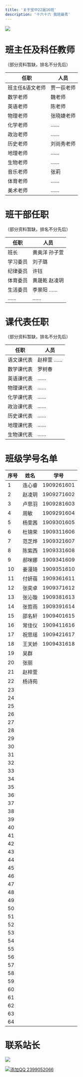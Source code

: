 ```yaml
---
title: '关于宝中22届16班'
description: '十六十六 我班最秀'
---
```


![](https://static2.ivwen.com/users/72109688/90ea38a10ea9bede9633a495fe596d29.jpg)



# 班主任及科任教师

（部分资料暂缺，排名不分先后）

| 任职            | 人员       |
| --------------- | ---------- |
| 班主任&语文老师 | 贾一荻老师 |
| 数学老师        | 魏老师     |
| 英语老师        | 陈老师     |
| 物理老师        | 张晓婕老师 |
| 化学老师        | ……         |
| 政治老师        | ……         |
| 历史老师        | 刘尚秀老师 |
| 地理老师        | ……         |
| 生物老师        | ……         |
| 音乐老师        | 张莉       |
| 体育老师        | ……         |
| 美术老师        | ……         |



# 班干部任职

（部分资料暂缺，排名不分先后）

| 任职     | 人员          |
| -------- | ------------- |
| 班长     | 黄奥洋 孙子萱 |
| 学习委员 | 刘子璐        |
| 纪律委员 | 许钰          |
| 体育委员 | 黄晟乾 赵凌玥 |
| 生活委员 | 李景阳 ……     |
| ……       | ……            |



# 课代表任职

（部分资料暂缺，排名不分先后）

| 任职       | 人员      |
| ---------- | --------- |
| 语文课代表 | 赵梓萱 …… |
| 数学课代表 | 罗树春    |
| 英语课代表 | ……        |
| 物理课代表 | ……        |
| 化学课代表 | ……        |
| 政治课代表 | ……        |
| 历史课代表 | ……        |
| 地理课代表 | ……        |
| 生物课代表 | ……        |



# 班级学号名单

| 序号 | 姓名   | 学号       |
| ---- | ------ | ---------- |
| 1    | 连心睿 | 1909261601 |
| 2    | 赵凌玥 | 1909271602 |
| 3    | 卢思羽 | 1909281603 |
| 4    | 周敏   | 1909291604 |
| 5    | 杨雯茜 | 1909301605 |
| 6    | 杜锦荣 | 1909311606 |
| 7    | 范芝烨 | 1909321607 |
| 8    | 陈紫西 | 1909331608 |
| 9    | 郝咪娜 | 1909341609 |
| 10   | 姜漫琦 | 1909351610 |
| 11   | 付妍蓓 | 1909361611 |
| 12   | 张奕卓 | 1909371612 |
| 13   | 张沁璇 | 1909381613 |
| 14   | 张哲雨 | 1909391614 |
| 15   | 邵名轩 | 1909401615 |
| 16   | 常佳仪 | 1909411616 |
| 17   | 祝思瑶 | 1909421617 |
| 18   | 王天娇 | 1909431618 |
| 19   | 吴群   |            |
| 20   | 张丽   |            |
| 21   | 赵梓萱 |            |
| 22   | 杨诗苑 |            |
| 23   |        |            |
| 24   |        |            |
| 25   |        |            |
| 26   |        |            |
| 27   |        |            |
| 28   |        |            |
| 29   |        |            |
| 30   |        |            |
| 31   |        |            |
| 32   |        |            |
| 33   |        |            |
| 34   |        |            |
| 35   |        |            |
| 36   |        |            |
| 37   |        |            |
| 38   |        |            |
| 39   |        |            |
| 40   |        |            |
| 41   |        |            |
| 42   |        |            |
| 43   |        |            |
| 44   |        |            |
| 45   |        |            |
| 46   |        |            |
| 47   |        |            |
| 48   |        |            |
| 49   |        |            |
| 50   |        |            |
| 51   |        |            |
| 52   |        |            |
| 53   |        |            |
| 54   |        |            |
| 55   |        |            |
| 56   |        |            |
| 57   |        |            |
| 58   |        |            |
| 59   |        |            |
| 60   |        |            |
| 61   |        |            |
| 62   |        |            |
| 63   |        |            |
| 64   |        |            |



# 联系站长

[![](http://thirdqq.qlogo.cn/g?b=qq&nk=2399052066&s=4)](http://wpa.qq.com/msgrd?v=3&uin=2399052066&site=qq&menu=yes)

[![添加QQ 2399052066](https://img.shields.io/badge/添加QQ-2399052066-3af?style=flat-square&logo=tencent-qq)](http://wpa.qq.com/msgrd?v=3&uin=2399052066&site=qq&menu=yes)

